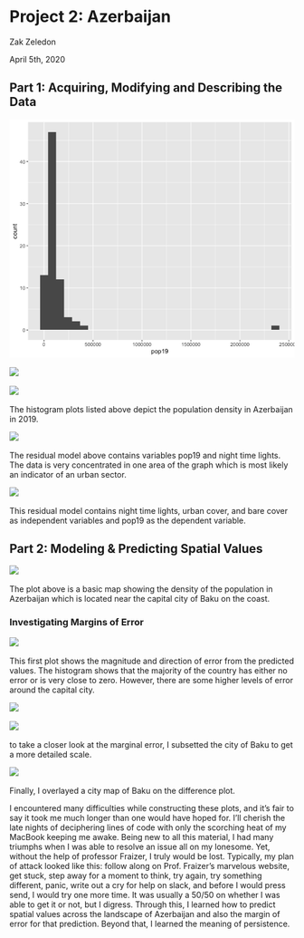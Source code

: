 # Project 2: Azerbaijan 

Zak Zeledon 

April 5th, 2020

## Part 1: Acquiring, Modifying and Describing the Data

![](https://github.com/szzeledon/Data100-Workshop/blob/master/Azeri_Project2_Plot1.png)

![](https://szzeledon/github.io/Data100-Workshop/Azeri_Project2_Plot2.png) 

![](https://szzeledon/github.io/Data100-Workshop/Azeri_Project2_Plot3.png)

The histogram plots listed above depict the population density in Azerbaijan in 2019. 

![](https://szzeledon/github.io/Data100-Workshop/Project2_Part1_Plot4.png) 

The residual model above contains variables pop19 and night time lights. The data is very concentrated in one area of the graph which is most likely an indicator of an urban sector. 

![](https://szzeledon/github.io/Data100-Workshop/Project2_Part1_Plot5.png) 

This residual model contains night time lights, urban cover, and bare cover as independent variables and pop19 as the dependent variable. 

## Part 2: Modeling & Predicting Spatial Values

![](https://szzeledon/github.io/Data100-Workshop/Project2Part2.png) 

The plot above is a basic map showing the density of the population in Azerbaijan which is located near the capital city of Baku on the coast. 

### Investigating Margins of Error

![](https://szzeledon/github.io/Data100-Workshop/Project2_Part2_Plot1.png) 

This first plot shows the magnitude and direction of error from the predicted values. The histogram shows that the majority of the country has either no error or is very close to zero. However, there are some higher levels of error around the capital city. 

![](https://szzeledon/github.io/Data100-Workshop/Project2_Part2_Plot2.png) 

![](https://szzeledon/github.io/Data100-Workshop/Project2_Part2_Plot3.png) 

to take a closer look at the marginal error, I subsetted the city of Baku to get a more detailed scale. 

![](https://szzeledon/github.io/Data100-Workshop/Project2_Part2_PlotMapView1.png) 

Finally, I overlayed a city map of Baku on the difference plot.

I encountered many difficulties while constructing these plots, and it’s fair to say it took me much longer than one would have hoped for. I’ll cherish the late nights of deciphering lines of code with only the scorching heat of my MacBook keeping me awake. Being new to all this material, I had many triumphs when I was able to resolve an issue all on my lonesome. Yet, without the help of professor Fraizer, I truly would be lost. Typically, my plan of attack looked like this: follow along on Prof. Fraizer’s marvelous website, get stuck, step away for a moment to think, try again, try something different, panic, write out a cry for help on slack, and before I would press send, I would try one more time. It was usually a 50/50 on whether I was able to get it or not, but I digress. Through this, I learned how to predict spatial values across the landscape of Azerbaijan and also the margin of error for that prediction.  Beyond that, I learned the meaning of persistence. 
